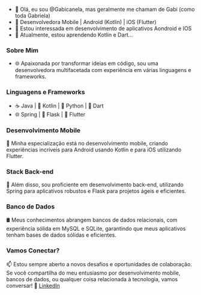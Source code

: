 - 👋 Olá, eu sou @Gabicanela, mas geralmente me chamam de Gabi (como toda Gabriela)
- 🚀 Desenvolvedora Mobile | Android (Kotlin) | iOS (Flutter)
- 👀 Estou interessada em desenvolvimento de aplicativos Aondroid e IOS 
- 🌱 Atualmente, estou aprendendo Kotlin e Dart...


 ### Sobre Mim
- 🌐 Apaixonada por transformar ideias em código, sou uma desenvolvedora multifacetada com experiência em várias linguagens e frameworks.


### Linguagens e Frameworks
- ☕ Java | 🎯 Kotlin | 🐍 Python | 🎯 Dart
- 🌐 Spring | 🌿 Flask | 🚀 Flutter


### Desenvolvimento Mobile

📱 Minha especialização está no desenvolvimento mobile, criando experiências incríveis para Android usando Kotlin e para iOS utilizando Flutter. 


### Stack Back-end

💾 Além disso, sou proficiente em desenvolvimento back-end, utilizando Spring para aplicativos robustos e Flask para projetos ágeis e eficientes.


### Banco de Dados

🛢️ Meus conhecimentos abrangem bancos de dados relacionais, com experiência sólida em MySQL e SQLite, garantindo que meus aplicativos tenham bases de dados sólidas e eficientes.


### Vamos Conectar?
📫 Estou sempre aberto a novos desafios e oportunidades de colaboração. Se você compartilha do meu entusiasmo por desenvolvimento mobile, bancos de dados, ou qualquer coisa relacionada à tecnologia, vamos conversar!
🔗 [LinkedIn](https://www.linkedin.com/in/gabriela-ssa/)

